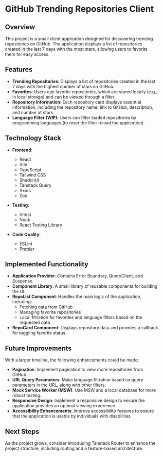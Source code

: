 # GitHub Trending Repositories Client

## Overview

This project is a small client application designed for discovering trending repositories on GitHub. The application displays a list of repositories created in the last 7 days with the most stars, allowing users to favorite them for easy access.

## Features

- **Trending Repositories**: Displays a list of repositories created in the last 7 days with the highest number of stars on GitHub.
- **Favorites**: Users can favorite repositories, which are stored locally (e.g., in local storage) and can be viewed through a filter.
- **Repository Information**: Each repository card displays essential information, including the repository name, link to GitHub, description, and number of stars.
- **Language Filter (WIP)**: Users can filter loaded repositories by programming languages (to reset the filter reload the application).

## Technology Stack

- **Frontend**:

  - React
  - Vite
  - TypeScript
  - Tailwind CSS
  - ShadcnUI
  - Tanstack Query
  - Axios
  - Zod

- **Testing**:

  - Vitest
  - Nock
  - React Testing Library

- **Code Quality**:
  - ESLint
  - Prettier

## Implemented Functionality

- **Application Provider**: Contains Error Boundary, QueryClient, and Suspense.
- **Component Library**: A small library of reusable components for building the UI.
- **RepoList Component**: Handles the main logic of the application, including:
  - Fetching data from GitHub
  - Managing favorite repositories
  - Local filtration for favorites and language filters based on the requested data
- **RepoCard Component**: Displays repository data and provides a callback for toggling favorite status.

## Future Improvements

With a larger timeline, the following enhancements could be made:

- **Pagination**: Implement pagination to view more repositories from GitHub.
- **URL Query Parameters**: Make language filtration based on query parameters in the URL, along with other filters.
- **Mock Service Worker (MSW)**: Use MSW and a local database for more robust testing.
- **Responsive Design**: Implement a responsive design to ensure the application provides an optimal viewing experience.
- **Accessibility Enhancements**: Improve accessibility features to ensure that the application is usable by individuals with disabilities.

## Next Steps

As the project grows, consider introducing Tanstack Router to enhance the project structure, including routing and a feature-based architecture.
